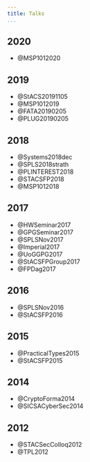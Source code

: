 ```yaml
---
title: Talks
...
```


## 2020

+ @MSP1012020

## 2019

+ @StACS20191105
+ @MSP1012019
+ @FATA20190205
+ @PLUG20190205

## 2018

+ @Systems2018dec
+ @SPLS2018strath
+ @PLINTEREST2018
+ @STACSFP2018
+ @MSP1012018

## 2017

+ @HWSeminar2017
+ @GPGSeminar2017
+ @SPLSNov2017
+ @Imperial2017
+ @UoGGPG2017
+ @StACSFPGroup2017
+ @FPDag2017

## 2016

+ @SPLSNov2016
+ @StACSFP2016

## 2015

+ @PracticalTypes2015
+ @StACSFP2015

## 2014

+ @CryptoForma2014
+ @SICSACyberSec2014


## 2012

+ @STACSecColloq2012
+ @TPL2012
